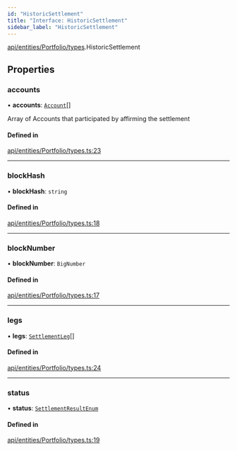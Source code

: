 ```yaml
---
id: "HistoricSettlement"
title: "Interface: HistoricSettlement"
sidebar_label: "HistoricSettlement"
---
```


[api/entities/Portfolio/types](../../../../../../modules/API/Entities/Portfolio/Types/Types.md).HistoricSettlement

## Properties

### accounts

• **accounts**: [`Account`](../../../../../../classes/API/Entities/Account/Account.md)[]

Array of Accounts that participated by affirming the settlement

#### Defined in

[api/entities/Portfolio/types.ts:23](https://github.com/PolymeshAssociation/polymesh-sdk/blob/2d3ac2aea/src/api/entities/Portfolio/types.ts#L23)

___

### blockHash

• **blockHash**: `string`

#### Defined in

[api/entities/Portfolio/types.ts:18](https://github.com/PolymeshAssociation/polymesh-sdk/blob/2d3ac2aea/src/api/entities/Portfolio/types.ts#L18)

___

### blockNumber

• **blockNumber**: `BigNumber`

#### Defined in

[api/entities/Portfolio/types.ts:17](https://github.com/PolymeshAssociation/polymesh-sdk/blob/2d3ac2aea/src/api/entities/Portfolio/types.ts#L17)

___

### legs

• **legs**: [`SettlementLeg`](../SettlementLeg/SettlementLeg.md)[]

#### Defined in

[api/entities/Portfolio/types.ts:24](https://github.com/PolymeshAssociation/polymesh-sdk/blob/2d3ac2aea/src/api/entities/Portfolio/types.ts#L24)

___

### status

• **status**: [`SettlementResultEnum`](../../../../../../enums/Types/SettlementResultEnum/SettlementResultEnum.md)

#### Defined in

[api/entities/Portfolio/types.ts:19](https://github.com/PolymeshAssociation/polymesh-sdk/blob/2d3ac2aea/src/api/entities/Portfolio/types.ts#L19)

